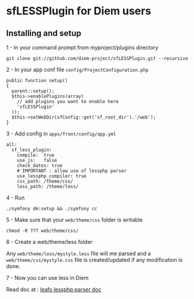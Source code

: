 # sfLESSPlugin for Diem users #

## Installing and setup ##

1 - In your command prompt from myproject/plugins directory

	git clone git://github.com/diem-project/sfLESSPlugin.git --recursive

2 - In your app conf file `config/ProjectConfiguration.php`

	public function setup()
	{
	  parent::setup();
	  $this->enablePlugins(array(
	    // add plugins you want to enable here
	    'sfLESSPlugin'
	  ));
	  $this->setWebDir(sfConfig::get('sf_root_dir').'/web');
	}

3 - Add config in `apps/front/config/app.yml`

	all:
	  sf_less_plugin:
	    compile:  true
	    use_js:   false
	    check_dates: true
	    # IMPORTANT : allow use of lessphp parser
	    use_lessphp_compiler: true
	    css_path: /theme/css/
	    less_path: /theme/less/

4 - Run

	./symfony dm:setup && ./symfony cc

5 - Make sure that your `web/theme/css` folder is writable

	chmod -R 777 web/theme/css/

6 - Create a web/theme/less folder

Any `web/theme/less/mystyle.less` file will me parsed 
and a `web/theme/css/mystyle.css` file is created/updated
if any modification is done.

7 - Now you can use less in Diem

Read doc at : [leafo lessphp parser doc](http://leafo.net/lessphp/docs/)
